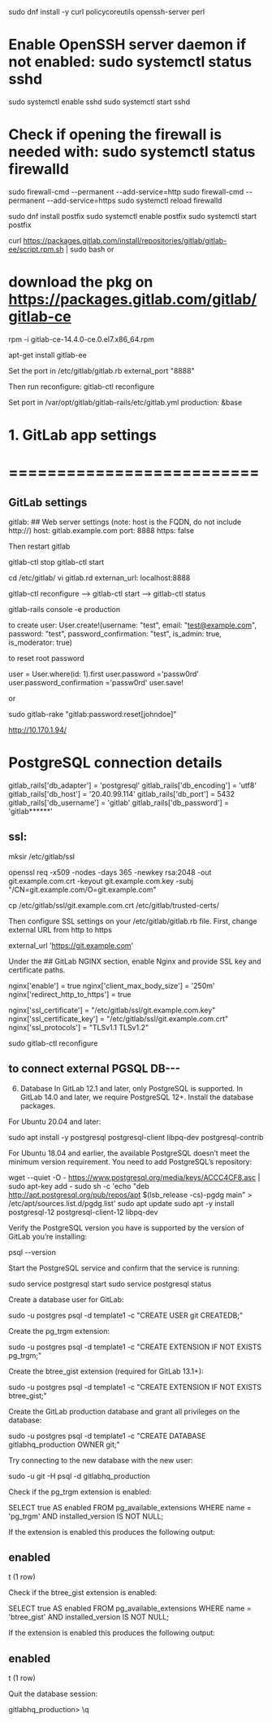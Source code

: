





sudo dnf install -y curl policycoreutils openssh-server perl
# Enable OpenSSH server daemon if not enabled: sudo systemctl status sshd
sudo systemctl enable sshd
sudo systemctl start sshd
# Check if opening the firewall is needed with: sudo systemctl status firewalld
sudo firewall-cmd --permanent --add-service=http
sudo firewall-cmd --permanent --add-service=https
sudo systemctl reload firewalld

sudo dnf install postfix
sudo systemctl enable postfix
sudo systemctl start postfix

curl https://packages.gitlab.com/install/repositories/gitlab/gitlab-ee/script.rpm.sh | sudo bash
or
# download the pkg on https://packages.gitlab.com/gitlab/gitlab-ce
rpm -i  gitlab-ce-14.4.0-ce.0.el7.x86_64.rpm

apt-get install gitlab-ee

Set the port in /etc/gitlab/gitlab.rb
external_port "8888"

Then run reconfigure:
gitlab-ctl reconfigure




Set port in /var/opt/gitlab/gitlab-rails/etc/gitlab.yml
production: &base
  #
  # 1. GitLab app settings
  # ==========================

  ## GitLab settings
  gitlab:
    ## Web server settings (note: host is the FQDN, do not include http://)
    host: gitlab.example.com
    port: 8888
    https: false

Then restart gitlab

gitlab-ctl stop
gitlab-ctl start

cd /etc/gitlab/
vi gitlab.rd
externan_url: localhost:8888


gitlab-ctl reconfigure --> gitlab-ctl start --> gitlab-ctl status



gitlab-rails console -e production

to create user:
User.create!(username: "test", email: "test@example.com", password: "test", password_confirmation: "test", is_admin: true, is_moderator: true)



to reset root password

user = User.where(id: 1).first user.password ='passw0rd' user.password_confirmation ='passw0rd' user.save!

or

sudo gitlab-rake "gitlab:password:reset[johndoe]"

http://10.170.1.94/


# PostgreSQL connection details
gitlab_rails['db_adapter'] = 'postgresql'
gitlab_rails['db_encoding'] = 'utf8'
gitlab_rails['db_host'] = '20.40.99.114' 
gitlab_rails['db_port'] = 5432
gitlab_rails['db_username'] = 'gitlab'
gitlab_rails['db_password'] = 'gitlab******'



ssl:
-----

mksir /etc/gitlab/ssl

openssl req -x509 -nodes -days 365 -newkey rsa:2048 -out git.example.com.crt -keyout git.example.com.key -subj "/CN=git.example.com/O=git.example.com"

cp /etc/gitlab/ssl/git.example.com.crt /etc/gitlab/trusted-certs/

Then configure SSL settings on your /etc/gitlab/gitlab.rb file. First, change external URL from http to https

external_url 'https://git.example.com'

Under the ## GitLab NGINX section, enable Nginx and provide SSL key and certificate paths.

nginx['enable'] = true
nginx['client_max_body_size'] = '250m'
nginx['redirect_http_to_https'] = true

nginx['ssl_certificate'] = "/etc/gitlab/ssl/git.example.com.key"
nginx['ssl_certificate_key'] = "/etc/gitlab/ssl/git.example.com.crt"
nginx['ssl_protocols'] = "TLSv1.1 TLSv1.2"


sudo gitlab-ctl reconfigure



to connect external PGSQL DB--- 
----------------------------------------

6. Database
In GitLab 12.1 and later, only PostgreSQL is supported. In GitLab 14.0 and later, we require PostgreSQL 12+.
Install the database packages.

For Ubuntu 20.04 and later:

sudo apt install -y postgresql postgresql-client libpq-dev postgresql-contrib

For Ubuntu 18.04 and earlier, the available PostgreSQL doesn’t meet the minimum version requirement. You need to add PostgreSQL’s repository:

wget --quiet -O - https://www.postgresql.org/media/keys/ACCC4CF8.asc | sudo apt-key add -
sudo sh -c 'echo "deb http://apt.postgresql.org/pub/repos/apt $(lsb_release -cs)-pgdg main" > /etc/apt/sources.list.d/pgdg.list'
sudo apt update
sudo apt -y install postgresql-12 postgresql-client-12 libpq-dev

Verify the PostgreSQL version you have is supported by the version of GitLab you’re installing:

psql --version

Start the PostgreSQL service and confirm that the service is running:

sudo service postgresql start
sudo service postgresql status

Create a database user for GitLab:

sudo -u postgres psql -d template1 -c "CREATE USER git CREATEDB;"

Create the pg_trgm extension:

sudo -u postgres psql -d template1 -c "CREATE EXTENSION IF NOT EXISTS pg_trgm;"

Create the btree_gist extension (required for GitLab 13.1+):

sudo -u postgres psql -d template1 -c "CREATE EXTENSION IF NOT EXISTS btree_gist;"

Create the GitLab production database and grant all privileges on the database:

sudo -u postgres psql -d template1 -c "CREATE DATABASE gitlabhq_production OWNER git;"

Try connecting to the new database with the new user:

sudo -u git -H psql -d gitlabhq_production

Check if the pg_trgm extension is enabled:

SELECT true AS enabled
FROM pg_available_extensions
WHERE name = 'pg_trgm'
AND installed_version IS NOT NULL;

If the extension is enabled this produces the following output:

enabled
---------
 t
(1 row)

Check if the btree_gist extension is enabled:

SELECT true AS enabled
FROM pg_available_extensions
WHERE name = 'btree_gist'
AND installed_version IS NOT NULL;

If the extension is enabled this produces the following output:

enabled
---------
 t
(1 row)

Quit the database session:

gitlabhq_production> \q
